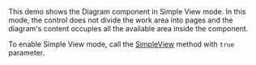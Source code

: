 This demo shows the Diagram component in Simple View mode. In this mode, the control does not divide the work area into pages and the diagram's content occupies all the available area inside the component. 

To enable Simple View mode, call the [SimpleView](https://docs.devexpress.com/AspNetCore/DevExtreme.AspNet.Mvc.Builders.DiagramBuilder.SimpleView.overloads) method with `true` parameter.